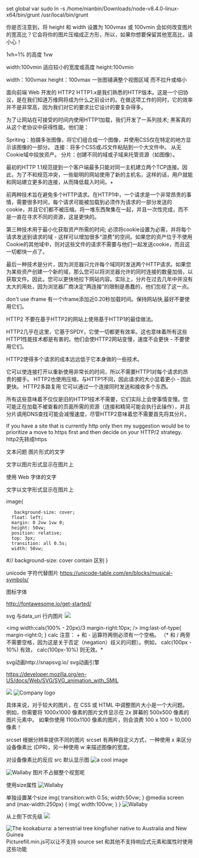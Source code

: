 
set global var
sudo ln -s /home/nianbin/Downloads/node-v8.4.0-linux-x64/bin/grunt /usr/local/bin/grunt

你是否注意到，将 height 和 width 设置为 100vmax 或 100vmin 会如何改变图片的宽高比？它会将你的图片压缩成正方形，所以，如果你想要保留其他宽高比，请小心！

1vh=1% 的高度
1vw

width:100vmin   适应较小的宽度或高度
height:100vmin


width：100vmax
height：100vmax  一张图铺满整个视图区域 而不拉升或缩小


面向前端 Web 开发的 HTTP2 
HTTP1.x是我们熟悉的HTTP版本。这是一个旧协议，是在我们知道万维网将成为什么之前设计的。在做这项工作的同时，它的效率并不是非常高，因为我们对它的要求比它设计的要复杂得多。

为了让网站在可接受的时间内使用HTTP1加载，我们开发了一系列技术; 黑客真的 从这个老协议中获得性能。他们是：

Spriting：拍摄多张图像，将它们组合成一个图像，并使用CSS仅在特定的地方显示该图像的一部分。
连接：将多个CSS或JS文件粘贴到一个大文件中。
从无Cookie域中投放资产。
分片：创建不同的域或子域来托管资源（如图像）。

最初的HTTP 1.1规范提到一个客户端最多只能对同一主机建立两个TCP连接。因此，为了不和规范冲突，一些聪明的网站使用了新的主机名，这样的话，用户就能和网站建立更多的连接，从而降低载入时间。+




前两种技术旨在避免多个HTTP请求。在HTTP1中，一个请求是一个非常昂贵的事情，需要很多时间，每个请求可能被加载到必须作为请求的一部分发送的cookie，并且它们都不被压缩。将一堆东西聚集在一起，并且一次性完成，而不是一直在寻求不同的资源，这是更快的。

第三种技术用于最小化获取资产所需的时间; 必须将cookie设置为必需，并将每个请求发送到请求的域 - 这样可以增加很多“浪费”的空间。如果您的资产位于不使用Cookie的其他域中，则对这些文件的请求不需要与他们一起发送cookie，而且这一切都快一点了。

最后一种技术是分片，因为浏览器只允许每个域同时发送两个HTTP请求。如果您为某些资产创建一个新的域，那么您可以将浏览器允许的同时连接的数量加倍，以获取文件。因此，您可以更快地拉下网站内容。实际上，分片在过去几年中并没有太大的用处，因为浏览器厂商决定“两连接”的限制是愚蠢的，他们忽视了这一点。

don't use iframe
有一个iframe添加近0.20秒加载时间。保持网站快,最好不要使用它们。


HTTP2
不要在基于HTTP2的网站上使用基于HTTP1的最佳做法。

HTTP2几乎在这里，它基于SPDY，它使一切都更有效率。这也意味着所有这些HTTP1性能技术都是有害的。他们会使HTTP2网站变慢，速度不会更快 - 不要使用它们。

HTTP2使得多个请求的成本远远低于它本身做的一些技术。

它可以使连接打开以重新使用非常长的时间，所以不需要HTTP1对每个请求的昂贵的握手。
HTTP2也使用压缩，与HTTP1不同，因此请求的大小显着更小 - 因此更快。
HTTP2多路复用 它可以通过一个连接同时发送和接收多个东西。

所有这些意味着不仅仅是旧的HTTP1技术不需要，它们实际上会使事情变慢。您可能正在加载不被查看的页面所需的资源（连接和精简可能会执行此操作），并且分片调用DNS查找可能会减慢速度，尽管HTTP2意味着您不需要首先将其分片。
	

If you have a site that is currently http only then my suggestion would be to prioritize a move to https first and then decide on your HTTP/2 strategy.
http2先转成https

文本问题
图片形式的文字

文字以图片形式显示在图片上

使用 Web 字体的文字

文字以文字形式显示在图片上

image{

       background-size: cover;
      float: left;
      margin: 0 2vw 1vw 0;
      height: 50vw;
      position: relative;
      top: 3px;
      transition: all 0.5s;
      width: 50vw;
  #//  background-size: cover contain 区别
}

unicode 字符代替图片  https://unicode-table.com/en/blocks/musical-symbols/

图标字体
 
<script src="https://use.fontawesome.com/55c616542e.js"></script>
<i class="fa fa-camera-retro fa-lg"></i> 
http://fontawesome.io/get-started/

svg 与data_uri 行内图片
<img src="data:image/svg+xml;base64,base64编码的字符串xxxx">

<img width:cals(100% - 20px)/3
    margin-right:10px;
/>
img:last-of-type{
  margin-right:0;
}
calc
注意： + 和 - 运算符两侧必须有一个空格。 （* 和 / 两旁不需要空格，因为这是关于否定（negation）歧义的问题）。例如， calc(100px - 10%) 有效， calc(100px-10%) 则无效。*


svg动画http://snapsvg.io/  svg动画引擎

https://developer.mozilla.org/en-US/docs/Web/SVG/SVG_animation_with_SMIL

<img src="xx.svg" />

<picture>
   <source type="image/svg+xml" srcset="logo.svg" />
   <source type="image/webp" srcset="logo.webp" />
   <source type="image/png" srcset="logo.png" />
   <img src="logo.gif" alt="Company logo" />
</picture>

具体来说，对于较大的图片，在 CSS 或 HTML 中调整图片大小是一个大问题。 例如，你需要将 1000x1000 像素的图片文件显示在 2x 屏幕的 500x500 像素的图片元素中。 如果你使用 1100x1100 像素的图片，则会浪费 100 x 100 = 10,000 像素！

srcset 根据分辨率提供不同的图片
srcset 有两种自定义方式，一种使用 x 来区分设备像素比 (DPR)，另一种使用 w 来描述图像的宽度。

对设备像素比的反应  src 默认显示图
<img src="image_2x.jpg" srcset="image_2x.jpg 2x, image_1x.jpg 1x" alt="a cool image">

  <img src="small.jpg" srcset="small.jpg 500w, medium.jpg 1000w, large.jpg 1500w" alt="Wallaby" />
图片不占据整个视宽呢

使用size属性
  <img src="small.jpg" srcset="small.jpg 500w, medium.jpg 1000w, large.jpg 1500w" alt="Wallaby" sizes="50vw"/>

单独设置某个size
  img{
    transition:with 0.5s;
    width:50vw;
  }
  @media screen and (max-width:250px)
{
  img{
    width:100vw;
  }
}
  <img src="small.jpg" srcset="small.jpg 500w, medium.jpg 1000w, large.jpg 1500w" alt="Wallaby" sizes="(max-width:250px) 100vw,50vw"/>

从上倒下优先级 
<picture>
  <source srcset="kittens.webp" type="image/webp">
    <!-- <source srcset="kittens.jpeg" type="image/jgeg"> -->
    <img src="kittens.jpeg">
</picture>


<picture>
  <source
    media="(min-width: 1000px)"
    srcset="kookaburra_large_1x.jpg 1x, kookaburra_large_2x.jpg 2x">
  <source
    media="(min-width: 500px)"
    srcset="kookaburra_medium_1x.jpg 1x, kookaburra_medium_2x.jpg 2x">
  <img src="kookaburra_small.jpg"
    alt="The kookaburra: a terrestrial tree kingfisher native to Australia and New Guinea">
</picture>
Picturefill.min.js可以让不支持 source set 和其他不支持响应式元素和属性时使用这些功能